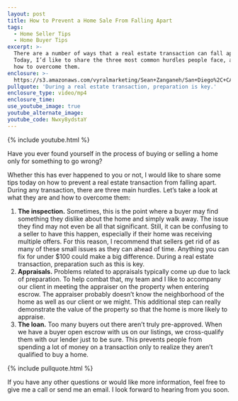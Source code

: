 ```yaml
---
layout: post
title: How to Prevent a Home Sale From Falling Apart
tags:
  - Home Seller Tips
  - Home Buyer Tips
excerpt: >-
  There are a number of ways that a real estate transaction can fall apart.
  Today, I’d like to share the three most common hurdles people face, as well as
  how to overcome them.
enclosure: >-
  https://s3.amazonaws.com/vyralmarketing/Sean+Zanganeh/San+Diego%2C+CA+Real+Estate+Reasons+Deals+Fall+Apart.mp4
pullquote: 'During a real estate transaction, preparation is key.'
enclosure_type: video/mp4
enclosure_time:
use_youtube_image: true
youtube_alternate_image:
youtube_code: Nwxy8ydstaY
---
```



{% include youtube.html %}

Have you ever found yourself in the process of buying or selling a home only for something to go wrong?

Whether this has ever happened to you or not, I would like to share some tips today on how to prevent a real estate transaction from falling apart. During any transaction, there are three main hurdles. Let’s take a look at what they are and how to overcome them:

1. **The inspection.** Sometimes, this is the point where a buyer may find something they dislike about the home and simply walk away. The issue they find may not even be all that significant. Still, it can be confusing to a seller to have this happen, especially if their home was receiving multiple offers. For this reason, I recommend that sellers get rid of as many of these small issues as they can ahead of time. Anything you can fix for under $100 could make a big difference. During a real estate transaction, preparation such as this is key.
2. **Appraisals.** Problems related to appraisals typically come up due to lack of preparation. To help combat that, my team and I like to accompany our client in meeting the appraiser on the property when entering escrow. The appraiser probably doesn’t know the neighborhood of the home as well as our client or we might. This additional step can really demonstrate the value of the property so that the home is more likely to appraise.
3. **The loan.** Too many buyers out there aren’t truly pre-approved. When we have a buyer open escrow with us on our listings, we cross-qualify them with our lender just to be sure. This prevents people from spending a lot of money on a transaction only to realize they aren’t qualified to buy a home.

{% include pullquote.html %}

If you have any other questions or would like more information, feel free to give me a call or send me an email. I look forward to hearing from you soon.